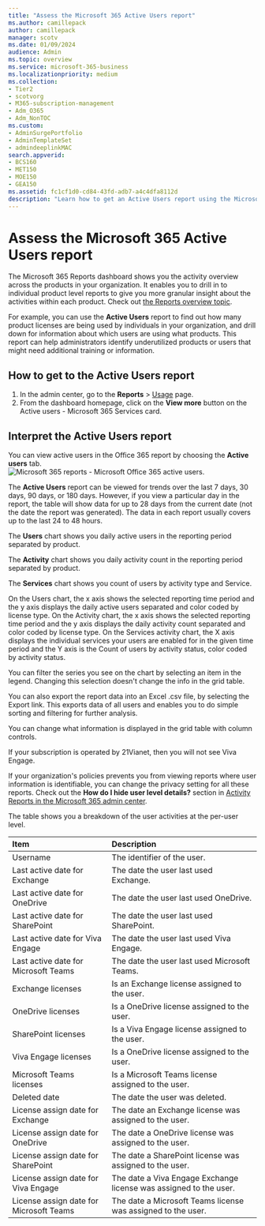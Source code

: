 ```yaml
---
title: "Assess the Microsoft 365 Active Users report"
ms.author: camillepack
author: camillepack
manager: scotv
ms.date: 01/09/2024
audience: Admin
ms.topic: overview
ms.service: microsoft-365-business
ms.localizationpriority: medium
ms.collection: 
- Tier2
- scotvorg
- M365-subscription-management 
- Adm_O365
- Adm_NonTOC
ms.custom: 
- AdminSurgePortfolio
- AdminTemplateSet
- admindeeplinkMAC
search.appverid:
- BCS160
- MET150
- MOE150
- GEA150
ms.assetid: fc1cf1d0-cd84-43fd-adb7-a4c4dfa8112d
description: "Learn how to get an Active Users report using the Microsoft 365 Reports dashboard in the admin center and find out how many product licenses are being used."
---
```


# Assess the Microsoft 365 Active Users report

The Microsoft 365 Reports dashboard shows you the activity overview across the products in your organization. It enables you to drill in to individual product level reports to give you more granular insight about the activities within each product. Check out [the Reports overview topic](activity-reports.md).
  
For example, you can use the **Active Users** report to find out how many product licenses are being used by individuals in your organization, and drill down for information about which users are using what products. This report can help administrators identify underutilized products or users that might need additional training or information.

## How to get to the Active Users report

1. In the admin center, go to the **Reports** \> <a href="https://go.microsoft.com/fwlink/p/?linkid=2074756" target="_blank">Usage</a> page. 
2. From the dashboard homepage, click on the **View more** button on the Active users - Microsoft 365 Services card.

## Interpret the Active Users report

You can view active users in the Office 365 report by choosing the **Active users** tab.<br/>![Microsoft 365 reports - Microsoft Office 365 active users.](../../media/56fe2e54-76ad-49e5-886f-1344c2697258.png)

The **Active Users** report can be viewed for trends over the last 7 days, 30 days, 90 days, or 180 days. However, if you view a particular day in the report, the table will show data for up to 28 days from the current date (not the date the report was generated). The data in each report usually covers up to the last 24 to 48 hours.

The **Users** chart shows you daily active users in the reporting period separated by product.

The **Activity** chart shows you daily activity count in the reporting period separated by product.

The **Services** chart shows you count of users by activity type and Service.

On the Users chart, the x axis shows the selected reporting time period and the y axis displays the daily active users separated and color coded by license type.
On the Activity chart, the x axis shows the selected reporting time period and the y axis displays the daily activity count separated and color coded by license type.
On the Services activity chart, the X axis displays the individual services your users are enabled for in the given time period and the Y axis is the Count of users by activity status, color coded by activity status.

You can filter the series you see on the chart by selecting an item in the legend. Changing this selection doesn't change the info in the grid table.

You can also export the report data into an Excel .csv file, by selecting the Export link. This exports data of all users and enables you to do simple sorting and filtering for further analysis. 

You can change what information is displayed in the grid table with column controls.

If your subscription is operated by 21Vianet, then you will not see Viva Engage.

If your organization's policies prevents you from viewing reports where user information is identifiable, you can change the privacy setting for all these reports. Check out the **How do I hide user level details?** section in [Activity Reports in the Microsoft 365 admin center](activity-reports.md).  

The table shows you a breakdown of the user activities at the per-user level.

|Item|Description|
|:-----|:-----|
|Username  |The identifier of the user. |
|Last active date for Exchange |The date the user last used Exchange. |
|Last active date for OneDrive |The date the user last used OneDrive. |
|Last active date for SharePoint |The date the user last used SharePoint. |
|Last active date for Viva Engage |The date the user last used Viva Engage. |
|Last active date for Microsoft Teams |The date the user last used Microsoft Teams. |
|Exchange licenses |Is an Exchange license assigned to the user. |
|OneDrive licenses |Is a OneDrive license assigned to the user. |
|SharePoint licenses |Is a Viva Engage license assigned to the user. |
|Viva Engage licenses |Is a OneDrive license assigned to the user. |
|Microsoft Teams licenses |Is a Microsoft Teams license assigned to the user. |
|Deleted date |The date the user was deleted. |
|License assign date for Exchange  | The date an Exchange license was assigned to the user. |
|License assign date for OneDrive  | The date a OneDrive license was assigned to the user. |
|License assign date for SharePoint | The date a SharePoint license was assigned to the user. |
|License assign date for Viva Engage  | The date a Viva Engage Exchange license was assigned to the user. |
|License assign date for Microsoft Teams  | The date a Microsoft Teams license was assigned to the user. |
